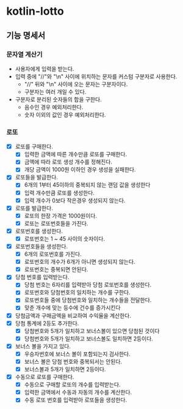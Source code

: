 
# kotlin-lotto

## 기능 명세서

### 문자열 계산기
- 사용자에게 입력을 받는다.
- 입력 중에 "//"와 "\n" 사이에 위치하는 문자를 커스텀 구분자로 사용한다.
    - "//" 뒤와 "\n" 사이에 오는 문자는 구분자이다.
    - 구분자는 여러 개일 수 있다.
- 구분자로 분리된 숫자들의 합을 구한다.
    - 음수인 경우 예외처리한다.
    - 숫자 이외의 값인 경우 예외처리한다.


### 로또
- [x] 로또를 구매한다.
    - [x] 입력한 금액에 따른 개수만큼 로또를 구매한다.
    - [x] 금액에 따라 로또 생성 개수를 정해진다.
    - [x] 개당 금액이 1000원 이하인 경우 생성을 실패한다.
- [x] 로또들을 발급한다.
    - [x] 6개의 1부터 45이하의 중복되지 않는 랜덤 값을 생성한다
    - [x] 입력 개수만큼 로또를 생성한다.
    - [x] 입력 개수가 0보다 작은경우 생성되지 않는다.
- [x] 로또를 발급한다.
    - [x] 로또의 한장 가격은 1000원이다.
    - [x] 로또는 로또번호들을 가진다.
- [x] 로또번호를 생성한다. 
    - [x] 로또번호는 1 ~ 45 사이의 숫자이다.
- [x] 로또번호들을 생성한다.
    - [x] 6개의 로또번호를 가진다.
    - [x] 로또번호의 개수가 6개가 아니면 생성되지 않는다. 
    - [x] 로또번호는 중복되면 안된다.
- [x] 당첨 번호를 입력받는다.
    - [x] 당첨 번호는 6자리를 입력받아 당첨 로또번호를 생성한다.
    - [x] 로또번호와 당첨번호의 일치하는 개수를 구한다.
    - [x] 로또번호들 중에 당첨번호와 일치하는 개수들을 전달한다.
    - [x] 맞춘 개수에 맞는 등수에 건수를 증가시킨다
- [x] 당첨금액과 구매금액을 비교하여 수익율을 계산한다.
- [x] 당첨 통계에 2등도 추가한다.
    - [x] 당첨번호와 5개가 일치하고 보너스볼이 있으면 당첨된 것이다
    - [x] 당첨번호와 5개가 일치하고 보너스볼도 일치하면 2등이다.
- [x] 보너스 볼을 가지고 있다.
    - [x] 우승자번호에 보너스 볼이 포함되는지 검사한다.
    - [x] 보너스 볼은 당첨 번호와 중복되서는 안된다.
    - [x] 보너스볼과 5개가 일치하면 2등이다.
- [X] 수동으로 로또를 구매한다.
    - [X] 수동으로 구매할 로또의 개수를 입력받는다.
    - [X] 입력한 금액에서 수동과 자동의 개수를 계산한다.
    - [X] 수동 로또 번호를 입력받아 로또들을 생성한다.
